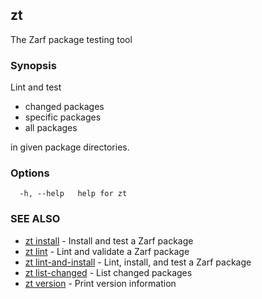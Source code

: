 ## zt

The Zarf package testing tool

### Synopsis

Lint and test

* changed packages
* specific packages
* all packages

in given package directories.

### Options

```
  -h, --help   help for zt
```

### SEE ALSO

* [zt install](zt_install.md)	 - Install and test a Zarf package
* [zt lint](zt_lint.md)	 - Lint and validate a Zarf package
* [zt lint-and-install](zt_lint-and-install.md)	 - Lint, install, and test a Zarf package
* [zt list-changed](zt_list-changed.md)	 - List changed packages
* [zt version](zt_version.md)	 - Print version information

